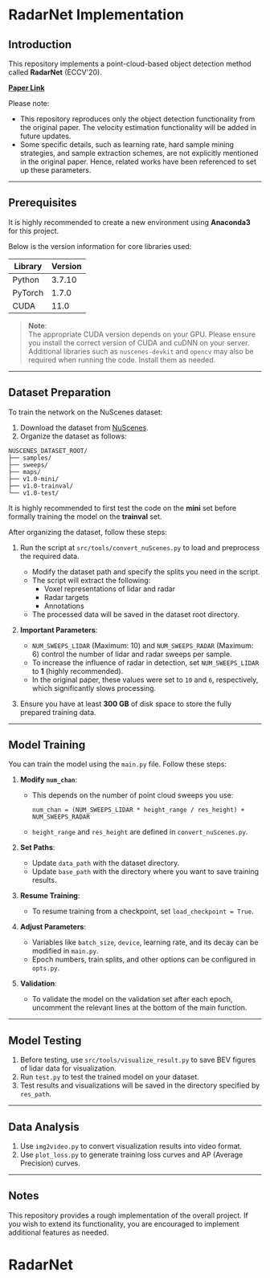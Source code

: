 # RadarNet Implementation

## Introduction

This repository implements a point-cloud-based object detection method called **RadarNet** (ECCV'20). 

**[Paper Link](https://arxiv.org/pdf/2007.14366.pdf)**

Please note:
- This repository reproduces only the object detection functionality from the original paper. The velocity estimation functionality will be added in future updates.
- Some specific details, such as learning rate, hard sample mining strategies, and sample extraction schemes, are not explicitly mentioned in the original paper. Hence, related works have been referenced to set up these parameters.

---

## Prerequisites

It is highly recommended to create a new environment using **Anaconda3** for this project.

Below is the version information for core libraries used:

| Library  | Version  |
| -------- | -------- |
| Python   | 3.7.10   |
| PyTorch  | 1.7.0    |
| CUDA     | 11.0     |

> **Note**:  
> The appropriate CUDA version depends on your GPU. Please ensure you install the correct version of CUDA and cuDNN on your server.  
> Additional libraries such as `nuscenes-devkit` and `opencv` may also be required when running the code. Install them as needed.

---

## Dataset Preparation

To train the network on the NuScenes dataset:
1. Download the dataset from [NuScenes](https://www.nuscenes.org/download).
2. Organize the dataset as follows:

```
NUSCENES_DATASET_ROOT/
├── samples/
├── sweeps/
├── maps/
├── v1.0-mini/
├── v1.0-trainval/
└── v1.0-test/
```

It is highly recommended to first test the code on the **mini** set before formally training the model on the **trainval** set.

After organizing the dataset, follow these steps:

1. Run the script at `src/tools/convert_nuScenes.py` to load and preprocess the required data.
   - Modify the dataset path and specify the splits you need in the script.
   - The script will extract the following:
     - Voxel representations of lidar and radar
     - Radar targets
     - Annotations
   - The processed data will be saved in the dataset root directory.

2. **Important Parameters**:
   - `NUM_SWEEPS_LIDAR` (Maximum: 10) and `NUM_SWEEPS_RADAR` (Maximum: 6) control the number of lidar and radar sweeps per sample.
   - To increase the influence of radar in detection, set `NUM_SWEEPS_LIDAR` to **1** (highly recommended).
   - In the original paper, these values were set to `10` and `6`, respectively, which significantly slows processing.

3. Ensure you have at least **300 GB** of disk space to store the fully prepared training data.

---

## Model Training

You can train the model using the `main.py` file. Follow these steps:

1. **Modify `num_chan`**:
   - This depends on the number of point cloud sweeps you use:
     ```
     num_chan = (NUM_SWEEPS_LIDAR * height_range / res_height) + NUM_SWEEPS_RADAR
     ```
   - `height_range` and `res_height` are defined in `convert_nuScenes.py`.

2. **Set Paths**:
   - Update `data_path` with the dataset directory.
   - Update `base_path` with the directory where you want to save training results.

3. **Resume Training**:
   - To resume training from a checkpoint, set `load_checkpoint = True`.

4. **Adjust Parameters**:
   - Variables like `batch_size`, `device`, learning rate, and its decay can be modified in `main.py`.
   - Epoch numbers, train splits, and other options can be configured in `opts.py`.

5. **Validation**:
   - To validate the model on the validation set after each epoch, uncomment the relevant lines at the bottom of the main function.

---

## Model Testing

1. Before testing, use `src/tools/visualize_result.py` to save BEV figures of lidar data for visualization.  
2. Run `test.py` to test the trained model on your dataset.  
3. Test results and visualizations will be saved in the directory specified by `res_path`.

---

## Data Analysis

1. Use `img2video.py` to convert visualization results into video format.  
2. Use `plot_loss.py` to generate training loss curves and AP (Average Precision) curves.

---

## Notes

This repository provides a rough implementation of the overall project. If you wish to extend its functionality, you are encouraged to implement additional features as needed.
# RadarNet
